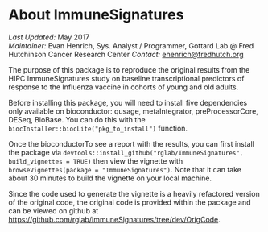 About ImmuneSignatures
=========
  
*Last Updated:* May 2017  
*Maintainer:* Evan Henrich, Sys. Analyst / Programmer, Gottard Lab @ Fred Hutchinson Cancer Research Center 
*Contact:* ehenrich@fredhutch.org

The purpose of this package is to reproduce the original results from the HIPC ImmuneSignatures study on baseline transcriptional predictors of response to the Influenza vaccine in cohorts of young and old adults.  

Before installing this package, you will need to install five dependencies only available on bioconductor: qusage, metaIntegrator, preProcessorCore, DESeq, BioBase. You can do this with the `biocInstaller::biocLite("pkg_to_install")` function.

Once the bioconductorTo see a report with the results, you can first install the package via `devtools::install_github("rglab/ImmuneSignatures", build_vignettes = TRUE)` then view the vignette with `browseVignettes(package = "ImmuneSignatures")`.  Note that it can take about 30 minutes to build the vignette on your local machine.

Since the code used to generate the vignette is a heavily refactored version of the original code, the original code is provided within the package and can be viewed on github at <https://github.com/rglab/ImmuneSignatures/tree/dev/OrigCode>. 
